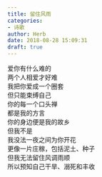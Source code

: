 ```yaml
---  
title: 留住风雨  
categories:  
- 诗歌  
author: Herb  
date: 2018-08-28 15:09:31  
draft: true
---  
```

爱你有什么难的  
两个人相爱才好难  
我把你爱成一个圈套  
但只能束缚自己    
你的每一个口头禅  
都是我的方言  
你的身边便是我的故乡  
但我不是    
我没法一夜之间为你开花  
更像一片庄稼，包括泥土、种子  
但我无法留住风调雨顺  
所以预知自己干旱、溺死和丰收